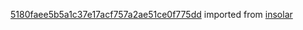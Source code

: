 [5180faee5b5a1c37e17acf757a2ae51ce0f775dd](https://github.com/insolar/insolar/commit/5180faee5b5a1c37e17acf757a2ae51ce0f775dd) imported from [insolar](https://github.com/insolar/insolar)
